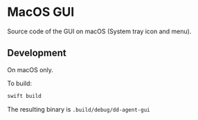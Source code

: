 # MacOS GUI

Source code of the GUI on macOS (System tray icon and menu).

## Development

On macOS only.

To build:

```sh
swift build
```

The resulting binary is `.build/debug/dd-agent-gui`
